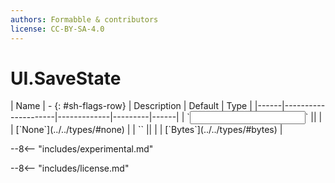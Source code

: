 ```yaml
---
authors: Formabble & contributors
license: CC-BY-SA-4.0
---
```



# UI.SaveState

<div class="sh-parameters" markdown="1">
| Name | - {: #sh-flags-row} | Description | Default | Type |
|------|---------------------|-------------|---------|------|
| `<input>` || | | [`None`](../../types/#none) |
| `<output>` || | | [`Bytes`](../../types/#bytes) |

</div>

--8<-- "includes/experimental.md"



--8<-- "includes/license.md"

